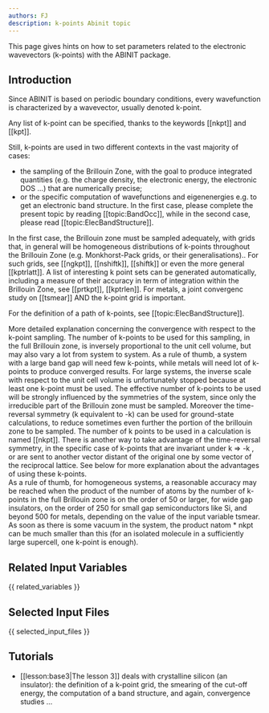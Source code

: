 ```yaml
---
authors: FJ
description: k-points Abinit topic
---
```

<!--
This file is automatically generated by mksite.py. All changes will be lost.
Change the input yaml files or the python code
-->

This page gives hints on how to set parameters related to the electronic wavevectors (k-points) with the ABINIT package.

## Introduction

Since ABINIT is based on periodic boundary conditions, every wavefunction is
characterized by a wavevector, usually denoted k-point.

Any list of k-point can be specified, thanks to the keywords [[nkpt]] and
[[kpt]].

Still, k-points are used in two different contexts in the vast majority of
cases:

  * the sampling of the Brillouin Zone, with the goal to produce integrated quantities (e.g. the charge density, the electronic energy, the electronic DOS ...) that are numerically precise;
  * or the specific computation of wavefunctions and eigenenergies e.g. to get an electronic band structure. 
In the first case, please complete the present topic by reading
[[topic:BandOcc]], while in the second case, please read
[[topic:ElecBandStructure]].

In the first case, the Brillouin zone must be sampled adequately, with grids
that, in general will be homogeneous distributions of k-points throughout the
Brillouin Zone (e.g. Monkhorst-Pack grids, or their generalisations).. For
such grids, see [[ngkpt]], [[nshiftk]], [[shiftk]] or even the more general
[[kptrlatt]]. A list of interesting k point sets can be generated
automatically, including a measure of their accuracy in term of integration
within the Brillouin Zone, see [[prtkpt]], [[kptrlen]]. For metals, a joint
convergenc study on [[tsmear]] AND the k-point grid is important.

For the definition of a path of k-points, see [[topic:ElecBandStructure]].  

More detailed explanation concerning the convergence with respect to the
k-point sampling. The number of k-points to be used for this sampling, in the
full Brillouin zone, is inversely proportional to the unit cell volume, but
may also vary a lot from system to system. As a rule of thumb, a system with a
large band gap will need few k-points, while metals will need lot of k-points
to produce converged results. For large systems, the inverse scale with
respect to the unit cell volume is unfortunately stopped because at least one
k-point must be used. The effective number of k-points to be used will be
strongly influenced by the symmetries of the system, since only the
irreducible part of the Brillouin zone must be sampled. Moreover the time-
reversal symmetry (k equivalent to -k) can be used for ground-state
calculations, to reduce sometimes even further the portion of the brillouin
zone to be sampled. The number of k points to be used in a calculation is
named [[nkpt]]. There is another way to take advantage of the time-reversal
symmetry, in the specific case of k-points that are invariant under k => -k ,
or are sent to another vector distant of the original one by some vector of
the reciprocal lattice. See below for more explanation about the advantages of
using these k-points.  
As a rule of thumb, for homogeneous systems, a reasonable accuracy may be
reached when the product of the number of atoms by the number of k-points in
the full Brillouin zone is on the order of 50 or larger, for wide gap
insulators, on the order of 250 for small gap semiconductors like Si, and
beyond 500 for metals, depending on the value of the input variable tsmear. As
soon as there is some vacuum in the system, the product natom * nkpt can be
much smaller than this (for an isolated molecule in a sufficiently large
supercell, one k-point is enough).



## Related Input Variables

{{ related_variables }}

## Selected Input Files

{{ selected_input_files }}

## Tutorials

* [[lesson:base3|The lesson 3]] deals with crystalline silicon (an insulator): the definition of a k-point grid, the smearing of the cut-off energy, the computation of a band structure, and again, convergence studies ...

